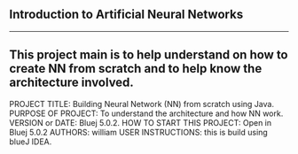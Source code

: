 ## Introduction to Artificial Neural Networks

------------------------------------------------------------------------
This project main is to help understand on how to create NN from scratch and to help know the architecture involved.
------------------------------------------------------------------------

PROJECT TITLE: Building Neural Network (NN) from scratch using Java.
PURPOSE OF PROJECT: To understand the architecture and how NN work.
VERSION or DATE: Bluej 5.0.2. 
HOW TO START THIS PROJECT: Open in Bluej 5.0.2
AUTHORS: william
USER INSTRUCTIONS: this is build using blueJ IDEA.
